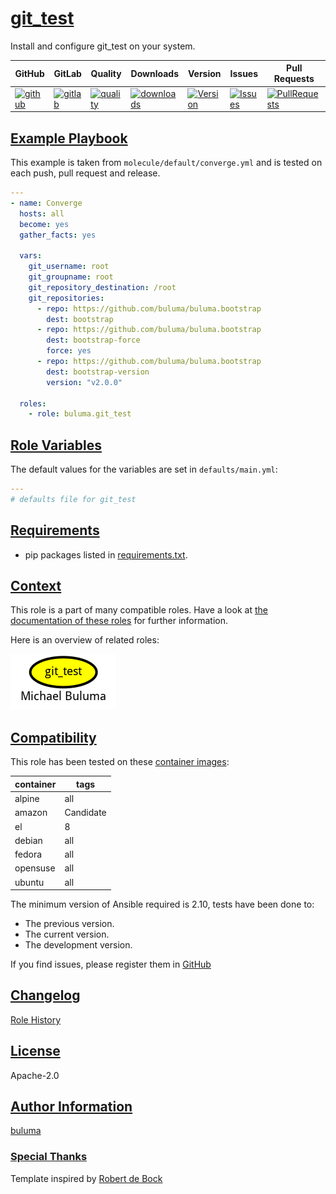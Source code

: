 # [git_test](#git_test)

Install and configure git_test on your system.

|GitHub|GitLab|Quality|Downloads|Version|Issues|Pull Requests|
|------|------|-------|---------|-------|------|-------------|
|[![github](https://github.com/buluma/ansible-role-git_test/workflows/Ansible%20Molecule/badge.svg)](https://github.com/buluma/ansible-role-git_test/actions)|[![gitlab](https://gitlab.com/buluma/ansible-role-git_test/badges/master/pipeline.svg)](https://gitlab.com/buluma/ansible-role-git_test)|[![quality](https://img.shields.io/ansible/quality/)](https://galaxy.ansible.com/buluma/git_test)|[![downloads](https://img.shields.io/ansible/role/d/)](https://galaxy.ansible.com/buluma/git_test)|[![Version](https://img.shields.io/github/release/buluma/ansible-role-git_test.svg)](https://github.com/buluma/ansible-role-git_test/releases/)|[![Issues](https://img.shields.io/github/issues/buluma/ansible-role-git_test.svg)](https://github.com/buluma/ansible-role-git_test/issues/)|[![PullRequests](https://img.shields.io/github/issues-pr-closed-raw/buluma/ansible-role-git_test.svg)](https://github.com/buluma/ansible-role-git_test/pulls/)|

## [Example Playbook](#example-playbook)

This example is taken from `molecule/default/converge.yml` and is tested on each push, pull request and release.
```yaml
---
- name: Converge
  hosts: all
  become: yes
  gather_facts: yes

  vars:
    git_username: root
    git_groupname: root
    git_repository_destination: /root
    git_repositories:
      - repo: https://github.com/buluma/buluma.bootstrap
        dest: bootstrap
      - repo: https://github.com/buluma/buluma.bootstrap
        dest: bootstrap-force
        force: yes
      - repo: https://github.com/buluma/buluma.bootstrap
        dest: bootstrap-version
        version: "v2.0.0"

  roles:
    - role: buluma.git_test
```


## [Role Variables](#role-variables)

The default values for the variables are set in `defaults/main.yml`:
```yaml
---
# defaults file for git_test
```

## [Requirements](#requirements)

- pip packages listed in [requirements.txt](https://github.com/buluma/ansible-role-git_test/blob/main/requirements.txt).


## [Context](#context)

This role is a part of many compatible roles. Have a look at [the documentation of these roles](https://buluma.github.io/) for further information.

Here is an overview of related roles:

![dependencies](https://raw.githubusercontent.com/buluma/ansible-role-git_test/png/requirements.png "Dependencies")

## [Compatibility](#compatibility)

This role has been tested on these [container images](https://hub.docker.com/u/buluma):

|container|tags|
|---------|----|
|alpine|all|
|amazon|Candidate|
|el|8|
|debian|all|
|fedora|all|
|opensuse|all|
|ubuntu|all|

The minimum version of Ansible required is 2.10, tests have been done to:

- The previous version.
- The current version.
- The development version.


If you find issues, please register them in [GitHub](https://github.com/buluma/ansible-role-git_test/issues)

## [Changelog](#changelog)

[Role History](https://github.com/buluma/ansible-role-git_test/blob/master/CHANGELOG.md)

## [License](#license)

Apache-2.0

## [Author Information](#author-information)

[buluma](https://buluma.github.io/)

### [Special Thanks](#special-thanks)

Template inspired by [Robert de Bock](https://github.com/robertdebock)
